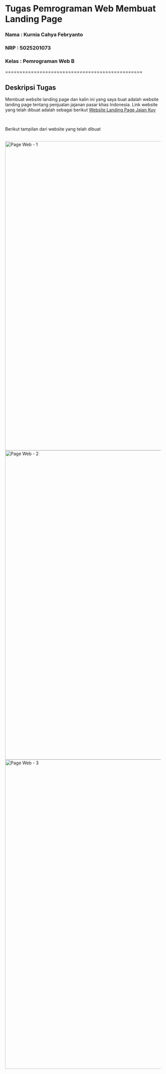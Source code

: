 # Tugas Pemrograman Web Membuat Landing Page

### Nama   : Kurnia Cahya Febryanto 
### NRP    : 5025201073 
### Kelas  : Pemrograman Web B 

================================================

## Deskripsi Tugas
Membuat website landing page dan kalin ini yang saya buat adalah website landing page tentang penjualan jajanan pasar khas Indonesia. 
Link website yang telah dibuat adalah sebagai berikut <a href="https://kurniacf.github.io/landing-page-pwebb/">Website Landing Page Jajan Kuy</a>

<br/>

Berikut tampilan dari website yang telah dibuat 

</br>

<img src="https://user-images.githubusercontent.com/70510279/189524780-52a68572-26ad-4493-aad8-b883847097e3.png" alt="Page Web - 1" width="1000"/>
<img src="https://user-images.githubusercontent.com/70510279/189524783-1aa3f507-1177-4dcd-9f78-8a4ad9fd11ac.png" alt="Page Web - 2" width="1000"/>
<img src="https://user-images.githubusercontent.com/70510279/189524785-5804974a-6770-42cd-a8a8-03bd219ec2e1.png" alt="Page Web - 3" width="1000"/>
